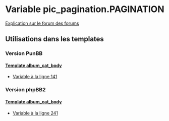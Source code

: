 # Variable pic_pagination.PAGINATION
[Explication sur le forum des forums](http://forum.forumactif.com/t294113-listing-des-variables#pic_pagination.PAGINATION)

## Utilisations dans les templates

### Version PunBB

#### [Template album_cat_body](punbb/album_cat_body.md)
* [Variable à la ligne 141](../punbb/album_cat_body.tpl#L141)

### Version phpBB2

#### [Template album_cat_body](subsilver/album_cat_body.md)
* [Variable à la ligne 241](../subsilver/album_cat_body.tpl#L241)